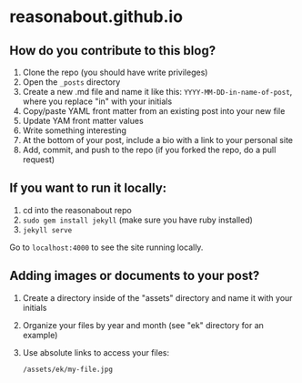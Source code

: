 # reasonabout.github.io

## How do you contribute to this blog?

1. Clone the repo (you should have write privileges)
2. Open the `_posts` directory
3. Create a new .md file and name it like this: `YYYY-MM-DD-in-name-of-post`, where you replace "in" with your initials
3. Copy/paste YAML front matter from an existing post into your new file
4. Update YAM front matter values
7. Write something interesting
8. At the bottom of your post, include a bio with a link to your personal site
9. Add, commit, and push to the repo (if you forked the repo, do a pull request)

## If you want to run it locally:

1. cd into the reasonabout repo
2. `sudo gem install jekyll` (make sure you have ruby installed)
3. `jekyll serve`

Go to `localhost:4000` to see the site running locally.
 
## Adding images or documents to your post?

1. Create a directory inside of the "assets" directory and name it with your initials
2. Organize your files by year and month (see "ek" directory for an example)
3. Use absolute links to access your files:

    `/assets/ek/my-file.jpg`
